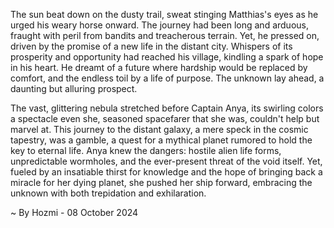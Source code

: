
The sun beat down on the dusty trail, sweat stinging Matthias's eyes as he urged his weary horse onward. The journey had been long and arduous, fraught with peril from bandits and treacherous terrain. Yet, he pressed on, driven by the promise of a new life in the distant city. Whispers of its prosperity and opportunity had reached his village, kindling a spark of hope in his heart. He dreamt of a future where hardship would be replaced by comfort, and the endless toil by a life of purpose. The unknown lay ahead, a daunting but alluring prospect.

The vast, glittering nebula stretched before Captain Anya, its swirling colors a spectacle even she, seasoned spacefarer that she was, couldn't help but marvel at. This journey to the distant galaxy, a mere speck in the cosmic tapestry, was a gamble, a quest for a mythical planet rumored to hold the key to eternal life. Anya knew the dangers: hostile alien life forms, unpredictable wormholes, and the ever-present threat of the void itself. Yet, fueled by an insatiable thirst for knowledge and the hope of bringing back a miracle for her dying planet, she pushed her ship forward, embracing the unknown with both trepidation and exhilaration. 

~ By Hozmi - 08 October 2024
